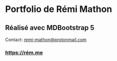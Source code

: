 # Portfolio de Rémi Mathon

## Réalisé avec MDBootstrap 5

Contact: remi-mathon@protonmail.com

### https://rém.me
